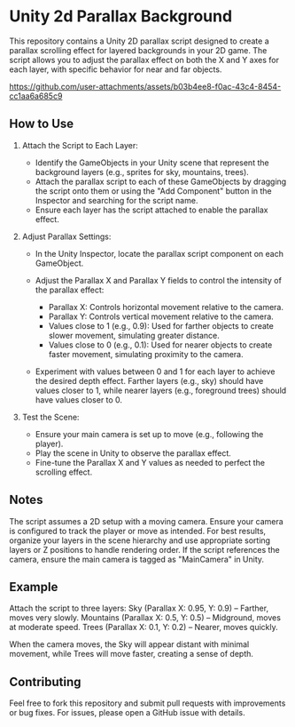# Unity 2d Parallax Background

This repository contains a Unity 2D parallax script designed to create a parallax scrolling effect for layered backgrounds in your 2D game. The script allows you to adjust the parallax effect on both the X and Y axes for each layer, with specific behavior for near and far objects.

https://github.com/user-attachments/assets/b03b4ee8-f0ac-43c4-8454-cc1aa6a685c9

## How to Use

1. Attach the Script to Each Layer:

    - Identify the GameObjects in your Unity scene that represent the background layers (e.g., sprites for sky, mountains, trees).
    - Attach the parallax script to each of these GameObjects by dragging the script onto them or using the "Add Component" button in the Inspector and searching for the script name.
    - Ensure each layer has the script attached to enable the parallax effect.


2. Adjust Parallax Settings:

    - In the Unity Inspector, locate the parallax script component on each GameObject.
    - Adjust the Parallax X and Parallax Y fields to control the intensity of the parallax effect:
        - Parallax X: Controls horizontal movement relative to the camera.
        - Parallax Y: Controls vertical movement relative to the camera.
        - Values close to 1 (e.g., 0.9): Used for farther objects to create slower movement, simulating greater distance.
        - Values close to 0 (e.g., 0.1): Used for nearer objects to create faster movement, simulating proximity to the camera.

    - Experiment with values between 0 and 1 for each layer to achieve the desired depth effect. Farther layers (e.g., sky) should have values closer to 1, while nearer layers (e.g., foreground trees) should have values closer to 0.

3. Test the Scene:

    - Ensure your main camera is set up to move (e.g., following the player).
    - Play the scene in Unity to observe the parallax effect.
    - Fine-tune the Parallax X and Y values as needed to perfect the scrolling effect.



## Notes

The script assumes a 2D setup with a moving camera. Ensure your camera is configured to track the player or move as intended.
For best results, organize your layers in the scene hierarchy and use appropriate sorting layers or Z positions to handle rendering order.
If the script references the camera, ensure the main camera is tagged as "MainCamera" in Unity.

## Example

Attach the script to three layers:
Sky (Parallax X: 0.95, Y: 0.9) – Farther, moves very slowly.
Mountains (Parallax X: 0.5, Y: 0.5) – Midground, moves at moderate speed.
Trees (Parallax X: 0.1, Y: 0.2) – Nearer, moves quickly.


When the camera moves, the Sky will appear distant with minimal movement, while Trees will move faster, creating a sense of depth.

## Contributing
Feel free to fork this repository and submit pull requests with improvements or bug fixes. For issues, please open a GitHub issue with details.









